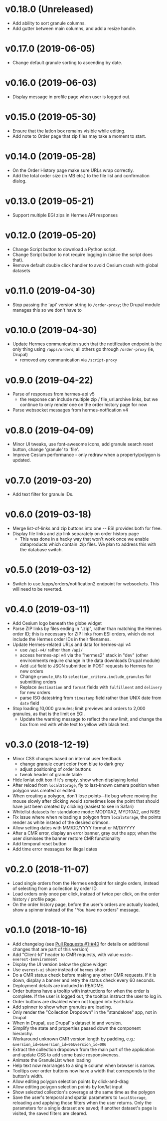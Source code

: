 # v0.18.0 (Unreleased)

* Add ability to sort granule columns.
* Add gutter between main columns, and add a resize handle.

# v0.17.0 (2019-06-05)

* Change default granule sorting to ascending by date.

# v0.16.0 (2019-06-03)

* Display message in profile page when user is logged out.

# v0.15.0 (2019-05-30)

* Ensure that the latlon box remains visible while editing.
* Add note to Order page that zip files may take a moment to start.

# v0.14.0 (2019-05-28)

* On the Order History page make sure URLs wrap correctly.
* Add the total order size (in MB etc.) to the file list and confirmation dialog.

# v0.13.0 (2019-05-21)

* Support multiple EGI zips in Hermes API responses

# v0.12.0 (2019-05-20)

* Change Script button to download a Python script.
* Change Script button to not require logging in (since the script does that).
* Remove default double click handler to avoid Cesium crash with global datasets

# v0.11.0 (2019-04-30)

* Stop passing the 'api' version string to `/order-proxy`; the Drupal module
  manages this so we don't have to

# v0.10.0 (2019-04-30)

* Update Hermes communication such that the notification endpoint is the only
  thing using `/apps/orders`; all others go through `/order-proxy` (ie, Drupal)
  * removed any communication via `/script-proxy`

# v0.9.0 (2019-04-22)

* Parse of responses from hermes-api v5
    * the response can include multiple zip / file_url.archive links, but we
      continue to only render one on the order history page for now
* Parse websocket messages from hermes-notfication v4

# v0.8.0 (2019-04-09)

* Minor UI tweaks, use font-awesome icons, add granule search reset button,
  change 'granule' to 'file'.
* Improve Cesium performance - only redraw when a property/polygon is updated.

# v0.7.0 (2019-03-20)

* Add text filter for granule IDs.

# v0.6.0 (2019-03-18)

* Merge list-of-links and zip buttons into one -- ESI provides both for free.
* Display file links and zip link separately on order history page
  * This was done in a hacky way that won't work once we enable dataproducts
    which contain .zip files. We plan to address this with the database switch.

# v0.5.0 (2019-03-12)

* Switch to use /apps/orders/notification2 endpoint for websockets. This will
  need to be reverted.

# v0.4.0 (2019-03-11)

* Add Cesium logo beneath the globe widget
* Parse ZIP links by files ending in ".zip", rather than matching the Hermes
  order ID; this is necessary for ZIP links from ESI orders, which do not
  include the Hermes order IDs in their filenames.
* Update Hermes-related URLs and data for hermes-api v4
  * use `/api-v4/` rather than `/api/`
  * access hermes-api v4 via the "hermes2" stack in "dev" (other environments
    require change in the data downloads Drupal module)
  * Add `uid` field to JSON submitted in POST requests to Hermes for new orders
  * Change `granule_URs` to `selection_critera.include_granules` for submitting
    orders
  * Replace `destination` and `format` fields with `fulfillment` and `delivery`
    for new orders
  * parse ISO datestring from `timestamp` field rather than UNIX date from
    `date` field
* Stop loading 10,000 granules; limit previews and orders to 2,000 granules, as
  that is the limit on EGI.
  * Update the warning message to reflect the new limit, and change the box from
    red with white text to yellow with black text.

# v0.3.0 (2018-12-19)

* Minor CSS changes based on internal user feedback
  * change granule count color from blue to dark grey
  * adjust positioning of order buttons
  * tweak header of granule table
* Hide lonlat edit box if it's empty, show when displaying lonlat
* After reload from `localStorage`, fly to last-known camera position
  when polygon was created or edited.
* When creating a polygon, don't lose points--fix bug where moving the mouse
  slowly after clicking would sometimes lose the point that should have just
  been created by clicking (easiest to see in Safari)
* Whitelist datasets for standalone mode: MOD10A2, MYD10A2, and NISE
* Fix issue where when reloading a polygon from `localStorage`, the points
  render as white instead of the desired crimson.
* Allow setting dates with MM/DD/YYYY format or M/D/YYYY
* After a CMR error, display an error banner, gray out the app; when the
  user dismisses the banner restore CMR functionality
* Add temporal reset button
* Add time error messages for illegal dates

# v0.2.0 (2018-11-07)

* Load single orders from the Hermes endpoint for single orders, instead of
  selecting from a collection by order ID.
* Load orders only once per click, instead of twice per click, on the order
  history / profile page.
* On the order history page, before the user's orders are actually loaded, show
  a spinner instead of the "You have no orders" message.

# v0.1.0 (2018-10-16)

* Add changelog (see [Pull Requests
  #1-#40](https://bitbucket.org/nsidc/everest-ui/pull-requests/?state=MERGED)
  for details on additional changes that are part of this version)
* Add "Client-Id" header to CMR requests, with value
  `nsidc-everest-$environment`
* Display the UI version below the globe widget
* Use `everest-ui` share instead of `hermes` share
* Do a CMR status check before making any other CMR requests. If it is down,
  display a banner and retry the status check every 60 seconds.
* Deployment details are included in README.
* Order buttons have a tooltip with instructions for when the order is
  complete. If the user is logged out, the tooltips instruct the user to log in.
* Order buttons are disabled when not logged into Earthdata.
* Add spinner to show when granules are loading.
* Only render the "Collection Dropdown" in the "standalone" app, not in Drupal
* When in Drupal, use Drupal''s dataset id and version.
* Simplify the state and properties passed down the component hierarchy.
* Workaround unknown CMR version length by padding, e.g.: `&version_id=6&version_id=06&version_id=006`
* Extract the collection dropdown from the main part of the application and update CSS to add some basic responsiveness.
* Animate the GranuleList when loading
* Help text now rearranges to a single column when browser is narrow.
* Tooltips over order buttons now have a width that corresponds to the button's
  width.
* Allow editing polygon selection points by click-and-drag
* Allow editing polygon selection points by lon/lat input
* Show selected collection's coverage at the same time as the polygon
* Save the user's temporal and spatial parameters to `localStorage`, reloading
  and applying those filters when the user returns. Only the parameters for a
  single dataset are saved; if another dataset's page is visited, the saved
  filters are cleared.
